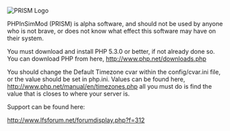 ![PRISM Logo](../master/www-docs/resources/images/logo/text-1-black.png?raw=true)

PHPInSimMod (PRISM) is alpha software, and should not be used by anyone
who is not brave, or does not know what effect this software may
have on their system.

You must download and install PHP 5.3.0 or better, if not already done so.
You can download PHP from here, http://www.php.net/downloads.php

You should change the Default Timezone cvar within the config/cvar.ini file,
or the value should be set in php.ini. Values can be found here, 
http://www.php.net/manual/en/timezones.php all you must do is find the value
that is closes to where your server is.

Support can be found here:

http://www.lfsforum.net/forumdisplay.php?f=312
